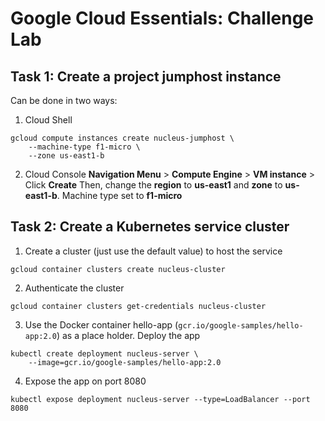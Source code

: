 # Google Cloud Essentials: Challenge Lab

## Task 1: Create a project jumphost instance
Can be done in two ways:
1. Cloud Shell
```
gcloud compute instances create nucleus-jumphost \
    --machine-type f1-micro \
    --zone us-east1-b
```
2. Cloud Console
**Navigation Menu** > **Compute Engine** > **VM instance** > Click **Create**
Then, change the **region** to **us-east1** and **zone** to **us-east1-b**. Machine type set to **f1-micro**

## Task 2: Create a Kubernetes service cluster
1. Create a cluster (just use the default value) to host the service
```
gcloud container clusters create nucleus-cluster
```
2. Authenticate the cluster
```
gcloud container clusters get-credentials nucleus-cluster
```
3. Use the Docker container hello-app (`gcr.io/google-samples/hello-app:2.0`) as a place holder. Deploy the app
```
kubectl create deployment nucleus-server \
    --image=gcr.io/google-samples/hello-app:2.0
```
4. Expose the app on port 8080
```
kubectl expose deployment nucleus-server --type=LoadBalancer --port 8080
```
